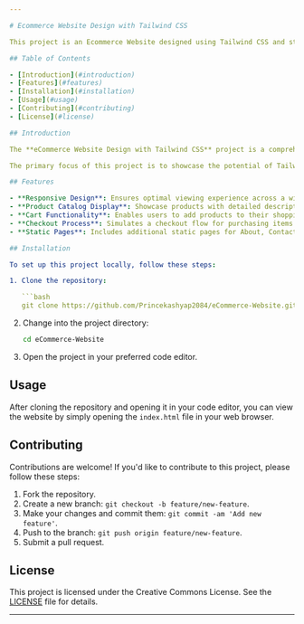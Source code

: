 ```yaml
---

# Ecommerce Website Design with Tailwind CSS

This project is an Ecommerce Website designed using Tailwind CSS and static HTML. It aims to provide a responsive and visually appealing web design for an online store.

## Table of Contents

- [Introduction](#introduction)
- [Features](#features)
- [Installation](#installation)
- [Usage](#usage)
- [Contributing](#contributing)
- [License](#license)

## Introduction

The **eCommerce Website Design with Tailwind CSS** project is a comprehensive implementation of a modern eCommerce platform using Tailwind CSS, a utility-first CSS framework. Tailwind CSS offers a rapid and flexible approach to crafting user interfaces by providing low-level utility classes that help in building custom designs without leaving the HTML.

The primary focus of this project is to showcase the potential of Tailwind CSS in creating a visually appealing, responsive, and user-friendly eCommerce website. By leveraging Tailwind CSS's utility classes combined with static HTML, the project demonstrates the seamless integration of design elements and responsiveness across various device sizes.

## Features

- **Responsive Design**: Ensures optimal viewing experience across a wide range of devices.
- **Product Catalog Display**: Showcase products with detailed descriptions and images.
- **Cart Functionality**: Enables users to add products to their shopping cart.
- **Checkout Process**: Simulates a checkout flow for purchasing items.
- **Static Pages**: Includes additional static pages for About, Contact, and more.

## Installation

To set up this project locally, follow these steps:

1. Clone the repository:

   ```bash
   git clone https://github.com/Princekashyap2084/eCommerce-Website.git
   ```

2. Change into the project directory:

   ```bash
   cd eCommerce-Website
   ```

3. Open the project in your preferred code editor.

## Usage

After cloning the repository and opening it in your code editor, you can view the website by simply opening the `index.html` file in your web browser.

## Contributing

Contributions are welcome! If you'd like to contribute to this project, please follow these steps:

1. Fork the repository.
2. Create a new branch: `git checkout -b feature/new-feature`.
3. Make your changes and commit them: `git commit -am 'Add new feature'`.
4. Push to the branch: `git push origin feature/new-feature`.
5. Submit a pull request.

## License

This project is licensed under the Creative Commons License. See the [LICENSE](LICENSE) file for details.

---
```

